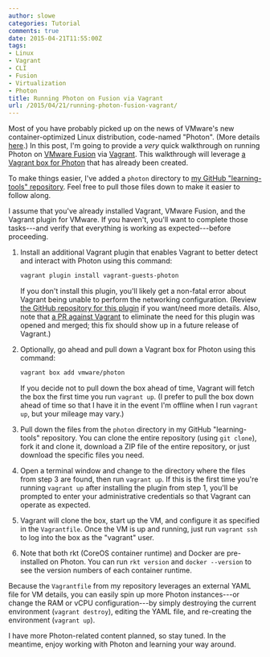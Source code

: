 ```yaml
---
author: slowe
categories: Tutorial
comments: true
date: 2015-04-21T11:55:00Z
tags:
- Linux
- Vagrant
- CLI
- Fusion
- Virtualization
- Photon
title: Running Photon on Fusion via Vagrant
url: /2015/04/21/running-photon-fusion-vagrant/
---
```


Most of you have probably picked up on the news of VMware's new container-optimized Linux distribution, code-named "Photon". (More details [here][link-1].) In this post, I'm going to provide a _very_ quick walkthrough on running Photon on [VMware Fusion][link-2] via [Vagrant][link-3]. This walkthrough will leverage [a Vagrant box for Photon][link-7] that has already been created.

To make things easier, I've added a `photon` directory to [my GitHub "learning-tools" repository][link-4]. Feel free to pull those files down to make it easier to follow along.

I assume that you've already installed Vagrant, VMware Fusion, and the Vagrant plugin for VMware. If you haven't, you'll want to complete those tasks---and verify that everything is working as expected---before proceeding.

1. Install an additional Vagrant plugin that enables Vagrant to better detect and interact with Photon using this command:

    ```bash
    vagrant plugin install vagrant-guests-photon
    ```

    If you don't install this plugin, you'll likely get a non-fatal error about Vagrant being unable to perform the networking configuration. (Review [the GitHub repository for this plugin][link-5] if you want/need more details. Also, note that [a PR against Vagrant][link-6] to eliminate the need for this plugin was opened and merged; this fix should show up in a future release of Vagrant.)

2. Optionally, go ahead and pull down a Vagrant box for Photon using this command:

    ```bash
    vagrant box add vmware/photon
    ```

    If you decide not to pull down the box ahead of time, Vagrant will fetch the box the first time you run `vagrant up`. (I prefer to pull the box down ahead of time so that I have it in the event I'm offline when I run `vagrant up`, but your mileage may vary.)

3. Pull down the files from the `photon` directory in my GitHub "learning-tools" repository. You can clone the entire repository (using `git clone`), fork it and clone it, download a ZIP file of the entire repository, or just download the specific files you need.

4. Open a terminal window and change to the directory where the files from step 3 are found, then run `vagrant up`. If this is the first time you're running `vagrant up` after installing the plugin from step 1, you'll be prompted to enter your administrative credentials so that Vagrant can operate as expected.

5. Vagrant will clone the box, start up the VM, and configure it as specified in the `Vagrantfile`. Once the VM is up and running, just run `vagrant ssh` to log into the box as the "vagrant" user.

6. Note that both rkt (CoreOS container runtime) and Docker are pre-installed on Photon. You can run `rkt version` and `docker --version` to see the version numbers of each container runtime.

Because the `Vagrantfile` from my repository leverages an external YAML file for VM details, you can easily spin up more Photon instances---or change the RAM or vCPU configuration---by simply destroying the current environment (`vagrant destroy`), editing the YAML file, and re-creating the environment (`vagrant up`).

I have more Photon-related content planned, so stay tuned. In the meantime, enjoy working with Photon and learning your way around.

[link-1]: https://github.com/vmware/photon
[link-2]: http://www.vmware.com/products/fusion
[link-3]: http://www.vagrantup.com
[link-4]: https://github.com/scottslowe/learning-tools/
[link-5]: https://github.com/vmware/vagrant-guests-photon
[link-6]: https://github.com/mitchellh/vagrant/pull/5612
[link-7]: https://atlas.hashicorp.com/vmware/boxes/photon

